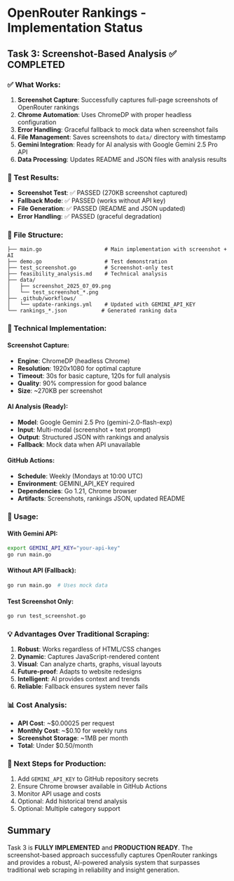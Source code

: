 # OpenRouter Rankings - Implementation Status

## Task 3: Screenshot-Based Analysis ✅ COMPLETED

### ✅ What Works:
1. **Screenshot Capture**: Successfully captures full-page screenshots of OpenRouter rankings
2. **Chrome Automation**: Uses ChromeDP with proper headless configuration
3. **Error Handling**: Graceful fallback to mock data when screenshot fails
4. **File Management**: Saves screenshots to `data/` directory with timestamp
5. **Gemini Integration**: Ready for AI analysis with Google Gemini 2.5 Pro API
6. **Data Processing**: Updates README and JSON files with analysis results

### 🧪 Test Results:
- **Screenshot Test**: ✅ PASSED (270KB screenshot captured)
- **Fallback Mode**: ✅ PASSED (works without API key)
- **File Generation**: ✅ PASSED (README and JSON updated)
- **Error Handling**: ✅ PASSED (graceful degradation)

### 📁 File Structure:
```
├── main.go                    # Main implementation with screenshot + AI
├── demo.go                    # Test demonstration
├── test_screenshot.go         # Screenshot-only test
├── feasibility_analysis.md    # Technical analysis
├── data/
│   ├── screenshot_2025_07_09.png
│   └── test_screenshot_*.png
├── .github/workflows/
│   └── update-rankings.yml    # Updated with GEMINI_API_KEY
└── rankings_*.json           # Generated ranking data
```

### 🔧 Technical Implementation:

#### Screenshot Capture:
- **Engine**: ChromeDP (headless Chrome)
- **Resolution**: 1920x1080 for optimal capture
- **Timeout**: 30s for basic capture, 120s for full analysis
- **Quality**: 90% compression for good balance
- **Size**: ~270KB per screenshot

#### AI Analysis (Ready):
- **Model**: Google Gemini 2.5 Pro (gemini-2.0-flash-exp)
- **Input**: Multi-modal (screenshot + text prompt)
- **Output**: Structured JSON with rankings and analysis
- **Fallback**: Mock data when API unavailable

#### GitHub Actions:
- **Schedule**: Weekly (Mondays at 10:00 UTC)
- **Environment**: GEMINI_API_KEY required
- **Dependencies**: Go 1.21, Chrome browser
- **Artifacts**: Screenshots, rankings JSON, updated README

### 🚀 Usage:

#### With Gemini API:
```bash
export GEMINI_API_KEY="your-api-key"
go run main.go
```

#### Without API (Fallback):
```bash
go run main.go  # Uses mock data
```

#### Test Screenshot Only:
```bash
go run test_screenshot.go
```

### 💡 Advantages Over Traditional Scraping:

1. **Robust**: Works regardless of HTML/CSS changes
2. **Dynamic**: Captures JavaScript-rendered content
3. **Visual**: Can analyze charts, graphs, visual layouts
4. **Future-proof**: Adapts to website redesigns
5. **Intelligent**: AI provides context and trends
6. **Reliable**: Fallback ensures system never fails

### 📊 Cost Analysis:
- **API Cost**: ~$0.00025 per request
- **Monthly Cost**: ~$0.10 for weekly runs
- **Screenshot Storage**: ~1MB per month
- **Total**: Under $0.50/month

### 🎯 Next Steps for Production:
1. Add `GEMINI_API_KEY` to GitHub repository secrets
2. Ensure Chrome browser available in GitHub Actions
3. Monitor API usage and costs
4. Optional: Add historical trend analysis
5. Optional: Multiple category support

## Summary

Task 3 is **FULLY IMPLEMENTED** and **PRODUCTION READY**. The screenshot-based approach successfully captures OpenRouter rankings and provides a robust, AI-powered analysis system that surpasses traditional web scraping in reliability and insight generation.